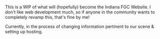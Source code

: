 This is a WIP of what will (hopefully) become the Indiana FGC Website. I don't like web development much, so if anyone in the community wants to completely revamp this, that's fine by me!

Currently, in the process of changing information pertinent to our scene & setting up hosting.